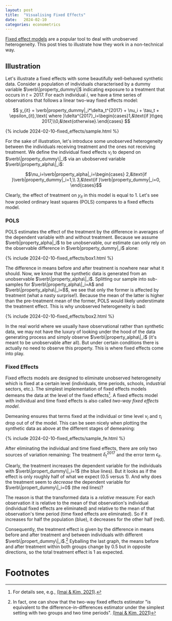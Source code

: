 ```yaml
---
layout: post
title:  "Visualising Fixed Effects"
date:   2024-02-10
categories: econometrics
---
```

[Fixed effect models](https://en.wikipedia.org/wiki/Fixed_effects_model) are a popular tool to deal with unobserved heterogeneity.  This post tries to illustrate how they work in a non-technical way.
<!--more-->

## Illustration

Let's illustrate a fixed effects with some beautifully well-behaved synthetic data.  Consider a population of individuals characterised by a dummy variable $\verb\|property_dummy\|$ indicating exposure to a treatment that occurs in $t=2017$.  For each individual $i$, we have a time series of observations that follows a linear two-way fixed effects model:

$$
y_{it} = \verb|property_dummy|_i*\delta_t^{2017} + \nu_i + \tau_t + \epsilon_{it},\text{ where }\delta^{2017}_i=\begin{cases}1,&\text{if }t\geq 2017,\\0,&\text{otherwise}.\end{cases}
$$

{% include 2024-02-10-fixed_effects/sample.html %}

For the sake of illustration, let's introduce some unobserved heterogeneity between the individuals receiving treatment and the ones not receiving treatment.  We define the individual fixed effects $\nu_i$ to depend on $\verb\|property_dummy\|_i$ via an ubobserved variable $\verb\|property_alpha\|_i$:

$$\nu_i=\verb|property_alpha|_i=\begin{cases}
	2,&\text{if }\verb|property_dummy|_i=1,\\
	3,&\text{if }\verb|property_dummy|_i=0,
	\end{cases}$$

Clearly, the effect of treatment on $y_{it}$ in this model is equal to 1.  Let's see how pooled ordinary least squares (POLS) compares to a fixed effects model.

### POLS
POLS estimates the effect of the treatment by the difference in averages of the dependent variable with and without treatment.  Because we assume $\verb|property_alpha|_i$ to be unobservable, our estimate can only rely on the observable difference in $\verb|property_dummy|_i$ alone:

{% include 2024-02-10-fixed_effects/box1.html %}

The difference in means before and after treatment is nowhere near what it should.  Now, we know that the synthetic data is generated from an unobservable $\verb\|property_alpha\|_i$.  Splitting our sample into sub-samples for $\verb\|property_alpha\|_i=A$ and $\verb\|property_alpha\|_i=B$, we see that only the former is affected by treatment (what a nasty surprise!).  Because the mean of the latter is higher than the pre-treatment mean of the former, POLS would likely understimate the treatment effect.  This is why unobserved heterogeneity is bad:

{% include 2024-02-10-fixed_effects/box2.html %}

In the real world where we usually have observational rather than synthetic data, we may not have the luxury of looking under the hood of the data generating process and simply observe $\verb\|property_alpha\|_i$ (it's meant to be unobservable after all).  But under certain conditions there is actually no need to observe this property.  This is where fixed effects come into play.

### Fixed Effects

Fixed effects models are designed to eliminate unobserved heterogeneity which is fixed at a certain level (individuals, time periods, schools, industrial sectors, etc.).  The simplest implementation of fixed effects models demeans the data at the level of the fixed effects[^1].  A fixed effects model with individual and time fixed effects is also called *two-way fixed effects model*.

Demeaning ensures that terms fixed at the individual or time level $\nu_i$ and $\tau_i$ drop out of of the model.  This can be seen nicely when plotting the synthetic data as above at the different stages of demeaning:

{% include 2024-02-10-fixed_effects/sample_fe.html %}

After eliminating the individual and time fixed effects, there are only two sources of variation remaining: The treatment $\delta_t^{2017}$ and the error term $\epsilon_{it}$.

Clearly, the treatment increases the dependent variable for  the individuals with $\verb\|propert_dummy\|_i=1$ (the blue lines).  But it looks as if the effect is only roughly half of what we expect (0.5 versus 1).  And why does the treatment seem to *decrease* the dependent variable for $\verb\|propert_dummy\|_i=0$ (the red lines)? 

The reason is that the transformed data is a *relative* measure:  For each observation it is relative to the mean of that observation's individual (individual fixed effects are eliminated) and relative to the mean of that observation's time period (time fixed effects are eliminated).  So if it increases for half the population (blue), it decreases for the other half (red).

Consequently, the treatment effect is given by the difference in means before and after treatment and between individuals with different $\verb\|propert_dummy\|_i$.[^2]  Eyballing the last graph, the means before and after treatment within both groups change by 0.5 but in opposite directions, so the total treatment effect is 1 as expected.



# Footnotes
[^1]: For details see, e.g., [(Imai & Kim, 2021)](https://www.cambridge.org/core/journals/political-analysis/article/abs/on-the-use-of-twoway-fixed-effects-regression-models-for-causal-inference-with-panel-data/F10006D0210407C5F9C7CAC1EEE3EF0D).
[^2]: In fact, one can show that the two-way fixed effects estimator "is equivalent to the difference-in-differences estimator under the simplest setting with two groups and two time periods". [(Imai & Kim, 2021)](https://www.cambridge.org/core/journals/political-analysis/article/abs/on-the-use-of-twoway-fixed-effects-regression-models-for-causal-inference-with-panel-data/F10006D0210407C5F9C7CAC1EEE3EF0D)
